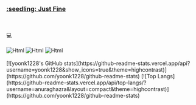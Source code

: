 <br />
<a href="https://cooltext.com"><h3> :seedling: Just Fine </h3></a>
<br />
<br />
   💻
  <br />
  <br />
  <img alt="Html" src ="https://img.shields.io/badge/JavaScriipt-F7DF1E.svg?&style=for-the-badge&logo=JavaScript&logoColor=black"/>
  <img alt="Html" src ="https://img.shields.io/badge/TypeScript-3178C6.svg?&style=for-the-badge&logo=TypeScript&logoColor=black"/>
  <img alt="Html" src ="https://img.shields.io/badge/intellijidea-FFFFFF.svg?&style=for-the-badge&logo=intellijidea&logoColor=black"/>
  <br />
  <br />
[![yoonk1228's GitHub stats](https://github-readme-stats.vercel.app/api?username=yoonk1228&show_icons=true&theme=highcontrast)](https://github.com/yoonk1228/github-readme-stats)
[![Top Langs](https://github-readme-stats.vercel.app/api/top-langs/?username=anuraghazra&layout=compact&theme=highcontrast)](https://github.com/yoonk1228/github-readme-stats)
